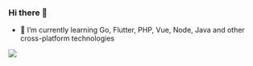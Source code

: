 ### Hi there 👋

- 🌱 I’m currently learning Go, Flutter, PHP, Vue, Node, Java and other cross-platform technologies

![](https://komarev.com/ghpvc/?username=wcz0)

